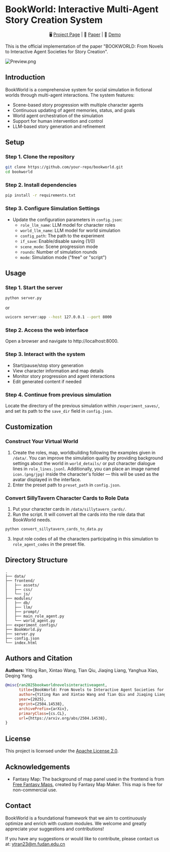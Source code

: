 # BookWorld: Interactive Multi-Agent Story Creation System

<div align="center">

🖥️ [Project Page](https://bookworld2025.github.io/) | 📃 [Paper](https://arxiv.org/abs/2406.18921) | 🤗 [Demo](https://huggingface.co/spaces/alienet/BookWorld)

</div>




This is the official implementation of the paper "BOOKWORLD: From Novels to Interactive Agent Societies for Story Creation".

![Preview.png](<https://media-hosting.imagekit.io/14ce589aed514385/Preview.png?Expires=1840513142&Key-Pair-Id=K2ZIVPTIP2VGHC&Signature=oH~h5cUOwe3DjyDa86z40LBKpVanA81kQcGWubqjAa7SdiRWbYq2GIIF27urVYi4JK6u20IcmbRmoIxqkIQ1D-IBc9aMKcyVLJrjtlsvbaePOzgi-GtivxWIFuJvSzzuOfYmWF89KxzQ~EFsximhKJqtuw-WCZYRhpEFMUSuy42z-Lhv4ou6mWM58PIwzvsdc~rJxtMEXdaoxA9BGKKfcWD8mrhN8TI~mQzeRP-WE6KxHS9ib3MKES1BN9n5jLa4vEI5I2OwnzBFnc2iJ2vcyYgYRUY~1JF-ucYubMt85H2aWo9PUBYy38BYzodDdI0X8sKesL~evjstY5RH0buyCw__>)

## Introduction

BookWorld is a comprehensive system for social simulation in fictional worlds through multi-agent interactions. The system features:

- Scene-based story progression with multiple character agents
- Continuous updating of agent memories, status, and goals
- World agent orchestration of the simulation
- Support for human intervention and control
- LLM-based story generation and refinement

## Setup

### Step 1. Clone the repository
```bash
git clone https://github.com/your-repo/bookworld.git
cd bookworld
```

### Step 2. Install dependencies
```bash
pip install -r requirements.txt
```

### Step 3. Configure Simulation Settings
- Update the configuration parameters in `config.json`:
  - `role_llm_name`: LLM model for character roles
  - `world_llm_name`: LLM model for world simulation
  - `config_path`: The path to the experiment
  - `if_save`: Enable/disable saving (1/0)
  - `scene_mode`: Scene progression mode
  - `rounds`: Number of simulation rounds
  - `mode`: Simulation mode ("free" or "script")

## Usage

### Step 1. Start the server
```bash
python server.py
```
or
```bash
uvicorn server:app --host 127.0.0.1 --port 8000  
```

### Step 2. Access the web interface
Open a browser and navigate to http://localhost:8000.

### Step 3. Interact with the system
- Start/pause/stop story generation
- View character information and map details
- Monitor story progression and agent interactions
- Edit generated content if needed

### Step 4. Continue from previous simulation
Locate the directory of the previous simulation within `/experiment_saves/`, and set its path to the `save_dir` field in `config.json`.

## Customization
### Construct Your Virtual World
1. Create the roles, map, worldbuilding following the examples given in `/data/`. You can improve the simulation quality by providing background settings about the world in `world_details/` or put character dialogue lines in `role_lines.jsonl`. Additionally, you can place an image named `icon.(png/jpg)` inside the character's folder — this will be used as the avatar displayed in the interface.
3. Enter the preset path to `preset_path` in `config.json`.

### Convert SillyTavern Character Cards to Role Data
1. Put your character cards in `/data/sillytavern_cards/`.
2. Run the script. It will convert all the cards into the role data that BookWorld needs.
```bash
python convert_sillytavern_cards_to_data.py
```
3. Input role codes of all the characters participating in this simulation to `role_agent_codes` in the preset file.

## Directory Structure

```
.
├── data/
├── frontend/
│   ├── assets/
│   ├── css/
│   └── js/
├── modules/
│   ├── db/
│   ├── llm/
│   ├── prompt/
│   ├── main_role_agent.py
│   └── world_agent.py
├── experiment_configs/
├── BookWorld.py
├── server.py
├── config.json
└── index.html
```


## Authors and Citation
**Authors:** Yiting Ran, Xintao Wang, Tian Qiu,
Jiaqing Liang, Yanghua Xiao, Deqing Yang.

```bibtex
@misc{ran2025bookworldnovelsinteractiveagent,
      title={BookWorld: From Novels to Interactive Agent Societies for Creative Story Generation}, 
      author={Yiting Ran and Xintao Wang and Tian Qiu and Jiaqing Liang and Yanghua Xiao and Deqing Yang},
      year={2025},
      eprint={2504.14538},
      archivePrefix={arXiv},
      primaryClass={cs.CL},
      url={https://arxiv.org/abs/2504.14538}, 
}
```
## License

This project is licensed under the [Apache License 2.0](https://www.apache.org/licenses/LICENSE-2.0).


##  Acknowledgements

- Fantasy Map: The background of map panel used in the frontend is from [Free Fantasy Maps](https://freefantasymaps.org/epic-world-cinematic-landscapes/), created by Fantasy Map Maker. This map is free for non-commercial use.

## Contact

BookWorld is a foundational framework that we aim to continuously optimize and enrich with custom modules. We welcome and greatly appreciate your suggestions and contributions!

If you have any suggestions or would like to contribute, please contact us at: ytran23@m.fudan.edu.cn

